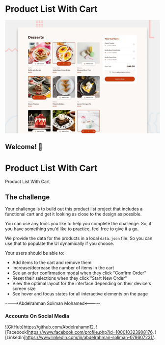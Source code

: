 # Product List With Cart

![Design preview for the Product list with cart coding challenge](./design/preview.jpg)

## Welcome! 👋


# Product List With Cart
Product List With Cart

## The challenge

Your challenge is to build out this product list project that includes a functional cart and get it looking as close to the design as possible.

You can use any tools you like to help you complete the challenge. So, if you have something you'd like to practice, feel free to give it a go.

We provide the data for the products in a local `data.json` file. So you can use that to populate the UI dynamically if you choose.

Your users should be able to: 

- Add items to the cart and remove them
- Increase/decrease the number of items in the cart
- See an order confirmation modal when they click "Confirm Order"
- Reset their selections when they click "Start New Order"
- View the optimal layout for the interface depending on their device's screen size
- See hover and focus states for all interactive elements on the page



---->Abdelrahman Soliman Mohamed<-----


### Accounts On Social Media
![GitHub]https://github.com/Abdelrahamn12.
![Facebook]https://www.facebook.com/profile.php?id=100010323908176.
![LinkedIn]https://www.linkedin.com/in/abdelrahman-soliman-078607231/.
